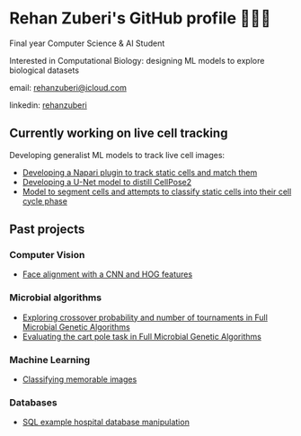 # Rehan Zuberi's GitHub profile 🦠🤖🧠
Final year Computer Science & AI Student

Interested in Computational Biology: designing ML models to explore biological datasets

email: rehanzuberi@icloud.com

linkedin: [rehanzuberi](https://www.linkedin.com/in/rehanzuberi/)

## Currently working on live cell tracking
Developing generalist ML models to track live cell images:
- [Developing a Napari plugin to track static cells and match them](https://github.com/rzuberi/napari-exploration)
- [Developing a U-Net model to distill CellPose2](https://github.com/rzuberi/u_net_exploration)
- [Model to segment cells and attempts to classify static cells into their cell cycle phase](https://github.com/rzuberi/cell-SCT)

## Past projects

### Computer Vision
- [Face alignment with a CNN and HOG features](https://github.com/rzuberi/Face_Alignment_HOG_CNN)

### Microbial algorithms
- [Exploring crossover probability and number of tournaments in Full Microbial Genetic Algorithms](https://github.com/rzuberi/memorability_classification)
- [Evaluating the cart pole task in Full Microbial Genetic Algorithms](https://github.com/rzuberi/cart_pole_FMGA)

### Machine Learning
- [Classifying memorable images](https://github.com/rzuberi/memorability_classification)

### Databases
- [SQL example hospital database manipulation](https://github.com/rzuberi/SQL_hospital_db)

<!--
**rzuberi/rzuberi** is a ✨ _special_ ✨ repository because its `README.md` (this file) appears on your GitHub profile.

Here are some ideas to get you started:

- 🔭 I’m currently working on ...
- 🌱 I’m currently learning ...
- 👯 I’m looking to collaborate on ...
- 🤔 I’m looking for help with ...
- 💬 Ask me about ...
- 📫 How to reach me: ...
- 😄 Pronouns: ...
- ⚡ Fun fact: ...
-->
